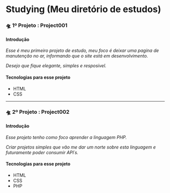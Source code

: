 # Studying (Meu diretório de estudos)
<!--Modelo Jonatha Araujo Oliveira-->
<!--Titulo do projeto-->
<h3> 🛸 1º Projeto : Project001</h3>
<!--Introdução e Objetivo-->
<h4> Introdução </h4>
<p><i>Esse é meu primeiro projeto de estudo, meu foco é deixar uma pagina de manutenção no ar, informando que o site está em desenvolvimento.</br></i></p>
<p><i>Desejo que fique elegante, simples e resposivel.</i></br>
<!--Tecnologias-->
<h4> Tecnologias para esse projeto </h4>
<ul>
  <li>HTML</li>
  <li>CSS</li>
</ul>
<hr>
<!--Titulo do projeto-->
<h3> 🛸 2º Projeto : Project002</h3>
<!--Introdução e Objetivo-->
<h4> Introdução </h4>
<p><i>Esse projeto tenho como foco aprender a linguagem PHP.</br></i></p>
<p><i>Criar projetos simples que vão me dar um norte sobre esta linguagem e futuramente poder consumir API´s.</i></br>
<!--Tecnologias-->
<h4> Tecnologias para esse projeto </h4>
<ul>
  <li>HTML</li>
  <li>CSS</li>
  <li>PHP</li>
</ul>
